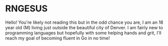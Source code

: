 # RNGESUS
Hello! You're likely not reading this but in the odd chance you are, I am an 18 year old (M) living just outside the beautiful city of Denver. I am fairly new to programming languages but hopefully with some helping hands and grit, I'll reach my goal of becoming fluent in Go in no time!
